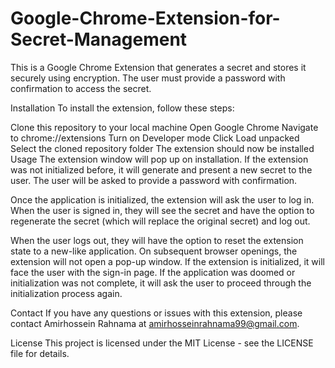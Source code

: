 # Google-Chrome-Extension-for-Secret-Management


This is a Google Chrome Extension that generates a secret and stores it securely using encryption. The user must provide a password with confirmation to access the secret.

Installation
To install the extension, follow these steps:

Clone this repository to your local machine
Open Google Chrome
Navigate to chrome://extensions
Turn on Developer mode
Click Load unpacked
Select the cloned repository folder
The extension should now be installed
Usage
The extension window will pop up on installation. If the extension was not initialized before, it will generate and present a new secret to the user. The user will be asked to provide a password with confirmation.

Once the application is initialized, the extension will ask the user to log in. When the user is signed in, they will see the secret and have the option to regenerate the secret (which will replace the original secret) and log out.

When the user logs out, they will have the option to reset the extension state to a new-like application. On subsequent browser openings, the extension will not open a pop-up window. If the extension is initialized, it will face the user with the sign-in page. If the application was doomed or initialization was not complete, it will ask the user to proceed through the initialization process again.

Contact
If you have any questions or issues with this extension, please contact Amirhossein Rahnama at amirhosseinrahnama99@gmail.com.

License
This project is licensed under the MIT License - see the LICENSE file for details.
